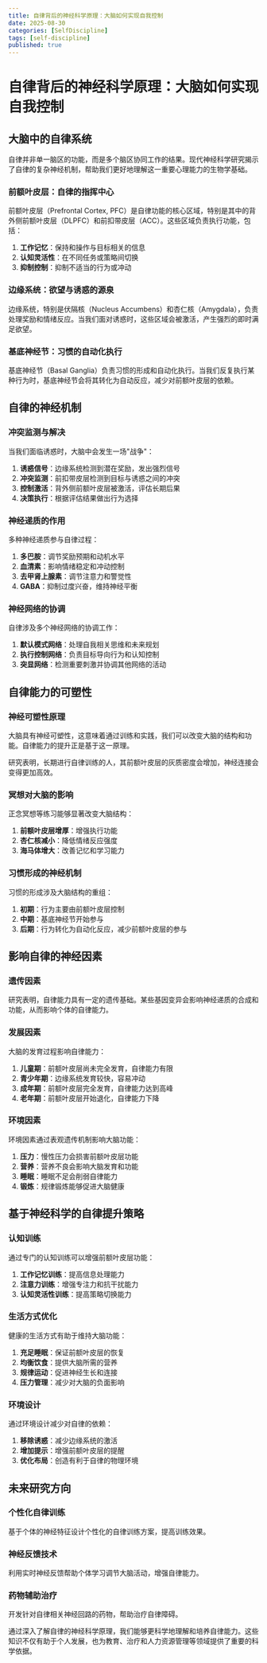 ```yaml
---
title: 自律背后的神经科学原理：大脑如何实现自我控制
date: 2025-08-30
categories: [SelfDiscipline]
tags: [self-discipline]
published: true
---
```


# 自律背后的神经科学原理：大脑如何实现自我控制

## 大脑中的自律系统

自律并非单一脑区的功能，而是多个脑区协同工作的结果。现代神经科学研究揭示了自律的复杂神经机制，帮助我们更好地理解这一重要心理能力的生物学基础。

### 前额叶皮层：自律的指挥中心

前额叶皮层（Prefrontal Cortex, PFC）是自律功能的核心区域，特别是其中的背外侧前额叶皮层（DLPFC）和前扣带皮层（ACC）。这些区域负责执行功能，包括：

1. **工作记忆**：保持和操作与目标相关的信息
2. **认知灵活性**：在不同任务或策略间切换
3. **抑制控制**：抑制不适当的行为或冲动

### 边缘系统：欲望与诱惑的源泉

边缘系统，特别是伏隔核（Nucleus Accumbens）和杏仁核（Amygdala），负责处理奖励和情绪反应。当我们面对诱惑时，这些区域会被激活，产生强烈的即时满足欲望。

### 基底神经节：习惯的自动化执行

基底神经节（Basal Ganglia）负责习惯的形成和自动化执行。当我们反复执行某种行为时，基底神经节会将其转化为自动反应，减少对前额叶皮层的依赖。

## 自律的神经机制

### 冲突监测与解决

当我们面临诱惑时，大脑中会发生一场"战争"：

1. **诱惑信号**：边缘系统检测到潜在奖励，发出强烈信号
2. **冲突监测**：前扣带皮层检测到目标与诱惑之间的冲突
3. **控制激活**：背外侧前额叶皮层被激活，评估长期后果
4. **决策执行**：根据评估结果做出行为选择

### 神经递质的作用

多种神经递质参与自律过程：

1. **多巴胺**：调节奖励预期和动机水平
2. **血清素**：影响情绪稳定和冲动控制
3. **去甲肾上腺素**：调节注意力和警觉性
4. **GABA**：抑制过度兴奋，维持神经平衡

### 神经网络的协调

自律涉及多个神经网络的协调工作：

1. **默认模式网络**：处理自我相关思维和未来规划
2. **执行控制网络**：负责目标导向行为和认知控制
3. **突显网络**：检测重要刺激并协调其他网络的活动

## 自律能力的可塑性

### 神经可塑性原理

大脑具有神经可塑性，这意味着通过训练和实践，我们可以改变大脑的结构和功能。自律能力的提升正是基于这一原理。

研究表明，长期进行自律训练的人，其前额叶皮层的灰质密度会增加，神经连接会变得更加高效。

### 冥想对大脑的影响

正念冥想等练习能够显著改变大脑结构：

1. **前额叶皮层增厚**：增强执行功能
2. **杏仁核减小**：降低情绪反应强度
3. **海马体增大**：改善记忆和学习能力

### 习惯形成的神经机制

习惯的形成涉及大脑结构的重组：

1. **初期**：行为主要由前额叶皮层控制
2. **中期**：基底神经节开始参与
3. **后期**：行为转化为自动化反应，减少前额叶皮层的参与

## 影响自律的神经因素

### 遗传因素

研究表明，自律能力具有一定的遗传基础。某些基因变异会影响神经递质的合成和功能，从而影响个体的自律能力。

### 发展因素

大脑的发育过程影响自律能力：

1. **儿童期**：前额叶皮层尚未完全发育，自律能力有限
2. **青少年期**：边缘系统发育较快，容易冲动
3. **成年期**：前额叶皮层完全发育，自律能力达到高峰
4. **老年期**：前额叶皮层开始退化，自律能力下降

### 环境因素

环境因素通过表观遗传机制影响大脑功能：

1. **压力**：慢性压力会损害前额叶皮层功能
2. **营养**：营养不良会影响大脑发育和功能
3. **睡眠**：睡眠不足会削弱自律能力
4. **锻炼**：规律锻炼能够促进大脑健康

## 基于神经科学的自律提升策略

### 认知训练

通过专门的认知训练可以增强前额叶皮层功能：

1. **工作记忆训练**：提高信息处理能力
2. **注意力训练**：增强专注力和抗干扰能力
3. **认知灵活性训练**：提高策略切换能力

### 生活方式优化

健康的生活方式有助于维持大脑功能：

1. **充足睡眠**：保证前额叶皮层的恢复
2. **均衡饮食**：提供大脑所需的营养
3. **规律运动**：促进神经生长和连接
4. **压力管理**：减少对大脑的负面影响

### 环境设计

通过环境设计减少对自律的依赖：

1. **移除诱惑**：减少边缘系统的激活
2. **增加提示**：增强前额叶皮层的提醒
3. **优化布局**：创造有利于自律的物理环境

## 未来研究方向

### 个性化自律训练

基于个体的神经特征设计个性化的自律训练方案，提高训练效果。

### 神经反馈技术

利用实时神经反馈帮助个体学习调节大脑活动，增强自律能力。

### 药物辅助治疗

开发针对自律相关神经回路的药物，帮助治疗自律障碍。

通过深入了解自律的神经科学原理，我们能够更科学地理解和培养自律能力。这些知识不仅有助于个人发展，也为教育、治疗和人力资源管理等领域提供了重要的科学依据。
